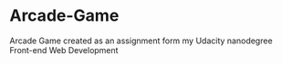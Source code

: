 # Arcade-Game
Arcade Game created as an assignment form my Udacity nanodegree Front-end Web Development
